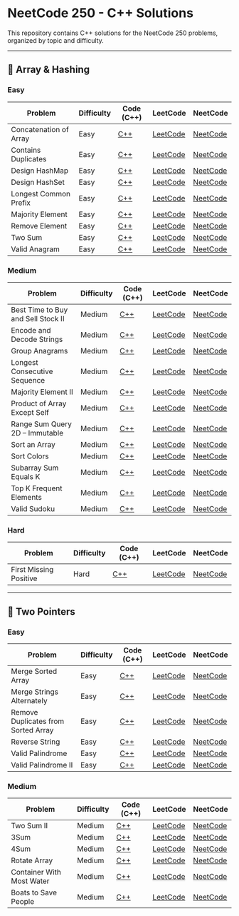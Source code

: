 
# NeetCode 250 - C++ Solutions

This repository contains C++ solutions for the NeetCode 250 problems, organized by topic and difficulty.

---

## 📁 Array & Hashing

### Easy

| Problem | Difficulty | Code (C++) | LeetCode | NeetCode |
|--------|------------|------------|----------|----------|
| Concatenation of Array | Easy | [C++](Array%20%26%20Hashing/Easy/ConcatenationOfArray.cpp) | [LeetCode](https://leetcode.com/problems/concatenation-of-array/) | [NeetCode](https://neetcode.io/problems/concatenation-of-array) |
| Contains Duplicates | Easy | [C++](Array%20%26%20Hashing/Easy/ContainsDuplicates.cpp) | [LeetCode](https://leetcode.com/problems/contains-duplicate/) | [NeetCode](https://neetcode.io/problems/contains-duplicate) |
| Design HashMap | Easy | [C++](Array%20%26%20Hashing/Easy/DesignHashMap.cpp) | [LeetCode](https://leetcode.com/problems/design-hashmap/) | [NeetCode](https://neetcode.io/problems/design-hashmap) |
| Design HashSet | Easy | [C++](Array%20%26%20Hashing/Easy/DesignHashSet.cpp) | [LeetCode](https://leetcode.com/problems/design-hashset/) | [NeetCode](https://neetcode.io/problems/design-hashset) |
| Longest Common Prefix | Easy | [C++](Array%20%26%20Hashing/Easy/LongestCommonPrefix.cpp) | [LeetCode](https://leetcode.com/problems/longest-common-prefix/) | [NeetCode](https://neetcode.io/problems/longest-common-prefix) |
| Majority Element | Easy | [C++](Array%20%26%20Hashing/Easy/MajorityElement.cpp) | [LeetCode](https://leetcode.com/problems/majority-element/) | [NeetCode](https://neetcode.io/problems/majority-element) |
| Remove Element | Easy | [C++](Array%20%26%20Hashing/Easy/RemoveElement.cpp) | [LeetCode](https://leetcode.com/problems/remove-element/) | [NeetCode](https://neetcode.io/problems/remove-element) |
| Two Sum | Easy | [C++](Array%20%26%20Hashing/Easy/TwoSum.cpp) | [LeetCode](https://leetcode.com/problems/two-sum/) | [NeetCode](https://neetcode.io/problems/two-sum) |
| Valid Anagram | Easy | [C++](Array%20%26%20Hashing/Easy/ValidAnagram.cpp) | [LeetCode](https://leetcode.com/problems/valid-anagram/) | [NeetCode](https://neetcode.io/problems/valid-anagram) |


### Medium

| Problem | Difficulty | Code (C++) | LeetCode | NeetCode |
|--------|------------|------------|----------|----------|
| Best Time to Buy and Sell Stock II | Medium | [C++](Array%20%26%20Hashing/Medium/BestTimetoBuyandSellStockII.cpp) | [LeetCode](https://leetcode.com/problems/best-time-to-buy-and-sell-stock-ii/) | [NeetCode](https://neetcode.io/problems/best-time-to-buy-and-sell-stock-ii) |
| Encode and Decode Strings | Medium | [C++](Array%20%26%20Hashing/Medium/EncodeAndDecode.cpp) | [LeetCode](https://leetcode.com/problems/encode-and-decode-strings/) | [NeetCode](https://neetcode.io/problems/encode-and-decode-strings) |
| Group Anagrams | Medium | [C++](Array%20%26%20Hashing/Medium/GroupAnagrams.cpp) | [LeetCode](https://leetcode.com/problems/group-anagrams/) | [NeetCode](https://neetcode.io/problems/group-anagrams) |
| Longest Consecutive Sequence | Medium | [C++](Array%20%26%20Hashing/Medium/LongestConsecutiveSequence.cpp) | [LeetCode](https://leetcode.com/problems/longest-consecutive-sequence/) | [NeetCode](https://neetcode.io/problems/longest-consecutive-sequence) |
| Majority Element II | Medium | [C++](Array%20%26%20Hashing/Medium/MajorityElementII.cpp) | [LeetCode](https://leetcode.com/problems/majority-element-ii/) | [NeetCode](https://neetcode.io/problems/majority-element-ii) |
| Product of Array Except Self | Medium | [C++](Array%20%26%20Hashing/Medium/ProductofArrayExceptSelf.cpp) | [LeetCode](https://leetcode.com/problems/product-of-array-except-self/) | [NeetCode](https://neetcode.io/problems/product-of-array-except-self) |
| Range Sum Query 2D – Immutable | Medium | [C++](Array%20%26%20Hashing/Medium/RangeSumQuery2D-Immutable.cpp) | [LeetCode](https://leetcode.com/problems/range-sum-query-2d-immutable/) | [NeetCode](https://neetcode.io/problems/range-sum-query-2d-immutable) |
| Sort an Array | Medium | [C++](Array%20%26%20Hashing/Medium/SortAnArray.cpp) | [LeetCode](https://leetcode.com/problems/sort-an-array/) | [NeetCode](https://neetcode.io/problems/sort-an-array) |
| Sort Colors | Medium | [C++](Array%20%26%20Hashing/Medium/SortColors.cpp) | [LeetCode](https://leetcode.com/problems/sort-colors/) | [NeetCode](https://neetcode.io/problems/sort-colors) |
| Subarray Sum Equals K | Medium | [C++](Array%20%26%20Hashing/Medium/SubarraySumEqualsK.cpp) | [LeetCode](https://leetcode.com/problems/subarray-sum-equals-k/) | [NeetCode](https://neetcode.io/problems/subarray-sum-equals-k) |
| Top K Frequent Elements | Medium | [C++](Array%20%26%20Hashing/Medium/TopKFrequentElements.cpp) | [LeetCode](https://leetcode.com/problems/top-k-frequent-elements/) | [NeetCode](https://neetcode.io/problems/top-k-frequent-elements) |
| Valid Sudoku | Medium | [C++](Array%20%26%20Hashing/Medium/ValidSudoku.cpp) | [LeetCode](https://leetcode.com/problems/valid-sudoku/) | [NeetCode](https://neetcode.io/problems/valid-sudoku) |


### Hard

| Problem | Difficulty | Code (C++) | LeetCode | NeetCode |
|--------|------------|------------|----------|----------|
| First Missing Positive | Hard | [C++](Array%20%26%20Hashing/Hard/FirstMissingPositive.cpp) | [LeetCode](https://leetcode.com/problems/first-missing-positive/) | [NeetCode](https://neetcode.io/problems/first-missing-positive) |


---

## 📁 Two Pointers

### Easy

| Problem | Difficulty | Code (C++) | LeetCode | NeetCode |
|--------|------------|------------|----------|----------|
| Merge Sorted Array | Easy | [C++](Two%20Pointers/Easy/MergeSortedArray.cpp) | [LeetCode](https://leetcode.com/problems/merge-sorted-array/) | [NeetCode](https://neetcode.io/problems/merge-sorted-array) |
| Merge Strings Alternately | Easy | [C++](Two%20Pointers/Easy/MergeStringsAlternately.cpp) | [LeetCode](https://leetcode.com/problems/merge-strings-alternately/) | [NeetCode](https://neetcode.io/problems/merge-strings-alternately) |
| Remove Duplicates from Sorted Array | Easy | [C++](Two%20Pointers/Easy/RemoveDuplicatesfromSortedArray.cpp) | [LeetCode](https://leetcode.com/problems/remove-duplicates-from-sorted-array/) | [NeetCode](https://neetcode.io/problems/remove-duplicates-from-sorted-array) |
| Reverse String | Easy | [C++](Two%20Pointers/Easy/ReverseString.cpp) | [LeetCode](https://leetcode.com/problems/reverse-string/) | [NeetCode](https://neetcode.io/problems/reverse-string) |
| Valid Palindrome | Easy | [C++](Two%20Pointers/Easy/ValidPalindrome.cpp) | [LeetCode](https://leetcode.com/problems/valid-palindrome/) | [NeetCode](https://neetcode.io/problems/valid-palindrome) |
| Valid Palindrome II | Easy | [C++](Two%20Pointers/Easy/ValidPalindromeII.cpp) | [LeetCode](https://leetcode.com/problems/valid-palindrome-ii/) | [NeetCode](https://neetcode.io/problems/valid-palindrome-ii) |

### Medium

| Problem | Difficulty | Code (C++) | LeetCode | NeetCode |
|--------|------------|------------|----------|----------|
| Two Sum II | Medium | [C++](Two%20Pointers/Medium/TwoSumII.cpp) | [LeetCode](https://leetcode.com/problems/two-sum-ii-input-array-is-sorted/) | [NeetCode](https://neetcode.io/problems/two-sum-ii-input-array-is-sorted) |
| 3Sum | Medium | [C++](Two%20Pointers/Medium/ThreeSum.cpp) | [LeetCode](https://leetcode.com/problems/3sum/) | [NeetCode](https://neetcode.io/problems/3sum) |
| 4Sum | Medium | [C++](Two%20Pointers/Medium/FourSum.cpp) | [LeetCode](https://leetcode.com/problems/4sum/) | [NeetCode](https://neetcode.io/problems/4sum) |
| Rotate Array | Medium | [C++](Two%20Pointers/Medium/RotateArray.cpp) | [LeetCode](https://leetcode.com/problems/rotate-array/) | [NeetCode](https://neetcode.io/problems/rotate-array) |
| Container With Most Water | Medium | [C++](Two%20Pointers/Medium/ContainerWithMostWater.cpp) | [LeetCode](https://leetcode.com/problems/container-with-most-water/) | [NeetCode](https://neetcode.io/problems/container-with-most-water) |
| Boats to Save People | Medium | [C++](Two%20Pointers/Medium/BoatsToSavePeople.cpp) | [LeetCode](https://leetcode.com/problems/boats-to-save-people/) | [NeetCode](https://neetcode.io/problems/boats-to-save-people) |
